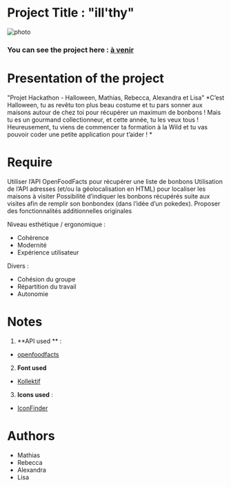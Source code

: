 # Project Title : "ill'thy"

![photo](https://nsa39.casimages.com/img/2018/11/27/181127110820736606.jpg)

### You can see the project here : [à venir]()

# Presentation of the project
"Projet Hackathon - Halloween, Mathias, Rebecca, Alexandra et Lisa"
*C’est Halloween, tu as revêtu ton plus beau costume et tu pars sonner aux maisons autour de chez toi pour récupérer un maximum de bonbons ! 
Mais tu es un gourmand collectionneur, et cette année, tu les veux tous ! Heureusement, tu viens de commencer ta formation à la Wild et tu vas pouvoir coder une petite application pour t’aider ! 
* 


# Require
Utiliser l’API OpenFoodFacts pour récupérer une liste de bonbons
Utilisation de l’API adresses (et/ou la géolocalisation en HTML) pour localiser les maisons à visiter
Possibilité d’indiquer les bonbons récupérés suite aux visites afin de remplir son bonbondex (dans l’idée d’un pokedex).
Proposer des fonctionnalités additionnelles originales

Niveau esthétique / ergonomique :
- Cohérence
- Modernité
- Expérience utilisateur

Divers :
- Cohésion du groupe
- Répartition du travail
- Autonomie

# Notes
1. **API used ** :
- [openfoodfacts](https://fr.openfoodfacts.org/data)
2. **Font used** 
- [Kollektif](https://befonts.com/download/kollektif)
3. **Icons used** :
- [IconFinder](https://www.iconfinder.com/)


# Authors
- Mathias
- Rebecca 
- Alexandra 
- Lisa 
